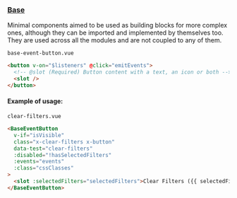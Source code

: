 
<div grid="~ cols-6 gap-4">

  <div class="col-start-1 col-span-1">
  <ComponentsIndex :currentItem="1" :nextPage="9"/>
  </div>

  <div class="col-start-2 col-span-5">

### [**Base**](https://docs.empathy.co/develop-empathy-platform/ui-reference/components/base-components/)

Minimal components aimed to be used as building blocks for more complex ones, although they can be imported and implemented by themselves too. They are used across all the modules and are not coupled to any of them.

`base-event-button.vue`

```html {all|2-3|1|all}
<button v-on="$listeners" @click="emitEvents">
  <!-- @slot (Required) Button content with a text, an icon or both -->
  <slot />
</button>
```

#### Example of usage:

`clear-filters.vue`

```html {all|9|6|2-4,5,7}
<BaseEventButton
  v-if="isVisible"
  class="x-clear-filters x-button"
  data-test="clear-filters"
  :disabled="!hasSelectedFilters"
  :events="events"
  :class="cssClasses"
>
  <slot :selectedFilters="selectedFilters">Clear Filters ({{ selectedFilters.length }})</slot>
</BaseEventButton>
```

  </div>
</div>

<!--
Clicks:
* Content of the button
* Action of the button, emitting events
* Example of usage: content = slot, the button will clear the selected filters
* Events that will be triggered
* Other properties normal of a button
-->